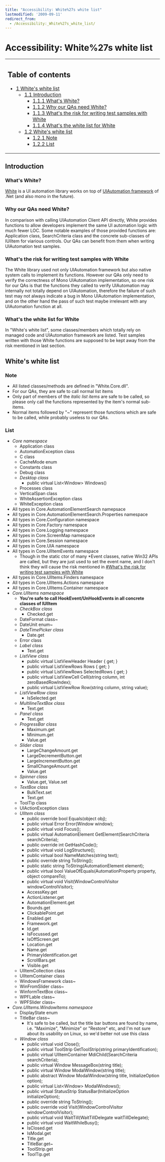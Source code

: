 ```yaml
---
title: "Accessibility: White%27s white list"
lastmodified: '2009-09-11'
redirect_from:
  - /Accessibility:_White%27s_white_list/
---
```


Accessibility: White%27s white list
===================================

<table>
<col width="100%" />
<tbody>
<tr class="odd">
<td align="left"><h2>Table of contents</h2>
<ul>
<li><a href="#whites-white-list">1 White's white list</a>
<ul>
<li><a href="#introduction">1.1 Introduction</a>
<ul>
<li><a href="#whats-white">1.1.1 What's White?</a></li>
<li><a href="#why-our-qas-need-white">1.1.2 Why our QAs need White?</a></li>
<li><a href="#whats-the-risk-for-writing-test-samples-with-white">1.1.3 What's the risk for writing test samples with White</a></li>
<li><a href="#whats-the-white-list-for-white">1.1.4 What's the white list for White</a></li>
</ul></li>
<li><a href="#whites-white-list_2">1.2 White's white list</a>
<ul>
<li><a href="#note">1.2.1 Note</a></li>
<li><a href="#list">1.2.2 List</a></li>
</ul></li>
</ul></li>
</ul></td>
</tr>
</tbody>
</table>

Introduction
------------

### What's White?

[White](http://www.codeplex.com/white/) is a UI automation library works on top of [UIAutomation framework](http://msdn.microsoft.com/en-us/library/ms747327.aspx) of .Net (and also mono in the future).

### Why our QAs need White?

In comparison with calling UIAutomation Client API directly, White provides functions to allow developers implement the same UI automation logic with much fewer LOC. Some notable examples of those provided functions are: Application class, SearchCriteria class and the concrete sub-classes of IUIItem for viarious controls. Our QAs can benefit from them when writing UIAutomation test samples.

### What's the risk for writing test samples with White

The White library used not only UIAutomation framework but also native system calls to implement its functions. However our QAs only need to verify the correctness of Mono UIAutomation implementation, so one risk for our QAs is that the functions they called to verify UIAutomation may internally not totally depend on UIAutomation, therefore the failure of such test may not always indicate a bug in Mono UIAutomation implementation, and on the other hand the pass of such test maybe irrelevant with any UIAutomation function at all.

### What's the white list for White

In "White's white list", some classes/members which totally rely on managed code and UIAutomation framework are listed. Test samples written with those White functions are supposed to be kept away from the risk mentioned in last section.

White's white list
------------------

### Note

-   All listed classes/methods are defined in "White.Core.dll".
-   For our QAs, they are safe to call normal list items
-   Only part of members of the *italic list items* are safe to be called, so please only call the functions represented by the item's normal sub-items.
-   Normal items followed by "\~" represent those functions which are safe to be called, while probably useless to our QAs.

### List

-   *Core namespace*
    -   Application class
    -   AutomationException class
    -   C class
    -   CacheMode enum
    -   Constants class
    -   Debug class
    -   *Desktop class*
        -   public virtual List\<Window\> Windows()
    -   Processes class
    -   VerticalSpan class
    -   WhiteAssertionException class
    -   WhiteException class
-   All types in Core.AutomationElementSearch namepsace
-   All types in Core.AutomationElementSearch.Properties namespace
-   All types in Core.Configuration namespace
-   All types in Core.Factory namespace
-   All types in Core.Logging namespace
-   All types in Core.ScreenMap namespace
-   All types in Core.Session namespace
-   All types in Core.UIA namespace
-   All types in Core.UIItemEvents namespace
    -   Though in the static ctor of many \*Event classes, native Win32 APIs are called, but they are just used to set the event name, and I don't think they will cause the risk mentioned in [#What's the risk for writing test samples with White](#whats-the-risk-for-writing-test-samples-with-white)
-   All types in Core.UIItems.Finders namespace
-   All types in Core.UIItems.Actions namespace
-   All types in Core.UIItems.Container namespace
-   *Core.UIItems namespace*
    -   **You're safe to call HookEvent/UnHookEvents in all concrete classes of IUIItem**
    -   *CheckBox class*
        -   Checked.get
    -   DateFormat class\~
    -   DateUnit enum\~
    -   *DateTimePicker class*
        -   Date.get
    -   Error class
    -   *Label class*
        -   Text.get
    -   *ListView class*
        -   public virtual ListViewHeader Header { get; }
        -   public virtual ListViewRows Rows { get; }
        -   public virtual ListViewRows SelectedRows { get; }
        -   public virtual ListViewCell Cell(string column, int zeroBasedRowIndex);
        -   public virtual ListViewRow Row(string column, string value);
    -   *ListViewRow class*
        -   IsSelected.get
    -   *MultilineTextBox class*
        -   Text.get
    -   *Panel class*
        -   Text.get
    -   *ProgressBar class*
        -   Maximum.get
        -   Minimum.get
        -   Value.get
    -   *Slider class*
        -   LargeChangeAmount.get
        -   LargeDecrementButton.get
        -   LargeIncrementButton.get
        -   SmallChangeAmount.get
        -   Value.get
    -   *Spinner class*
        -   Value.get, Value.set
    -   *TextBox class*
        -   BulkText.set
        -   Text.get
    -   ToolTip class
    -   UIActionException class
    -   *UIItem class*
        -   public override bool Equals(object obj);
        -   public virtual Error Error(Window window);
        -   public virtual void Focus();
        -   public virtual AutomationElement GetElement(SearchCriteria searchCriteria);
        -   public override int GetHashCode();
        -   public virtual void LogStructure();
        -   public virtual bool NameMatches(string text);
        -   public override string ToString();
        -   public static string ToString(AutomationElement element);
        -   public virtual bool ValueOfEquals(AutomationProperty property, object compareTo);
        -   public virtual void Visit(WindowControlVisitor windowControlVisitor);
        -   AccessKey.get
        -   ActionListener.get
        -   AutomationElement.get
        -   Bounds.get
        -   ClickablePoint.get
        -   Enabled.get
        -   Framework.get
        -   Id.get
        -   IsFocussed.get
        -   IsOffScreen.get
        -   Location.get
        -   Name.get
        -   PrimaryIdentification.get
        -   ScrollBars.get
        -   Visible.get
    -   UIItemCollection class
    -   UIItemContainer class
    -   WindowsFramework class\~
    -   WinFromSlider class\~
    -   WinformTextBox class\~
    -   WPFLable class\~
    -   WPFSlider class\~
-   *Core.UIItems.WindowItems namespace*
    -   DisplayState enum
    -   TitleBar class\~
        -   It's safe to be called, but the title bar buttons are found by name, i.e. "Maximize", "Minimize" or "Restore" etc, and I'm not sure about its usability on Linux, so we'd better not use this class
    -   *Window class*
        -   public virtual void Close();
        -   public virtual ToolStrip GetToolStrip(string primaryIdentification);
        -   public virtual UIItemContainer MdiChild(SearchCriteria searchCriteria);
        -   public virtual Window MessageBox(string title);
        -   public virtual Window ModalWindow(string title);
        -   public abstract Window ModalWindow(string title, InitializeOption option);
        -   public virtual List\<Window\> ModalWindows();
        -   public virtual StatusStrip StatusBar(InitializeOption initializeOption);
        -   public override string ToString();
        -   public override void Visit(WindowControlVisitor windowControlVisitor);
        -   public virtual void WaitTill(WaitTillDelegate waitTillDelegate);
        -   public virtual void WaitWhileBusy();
        -   IsClosed.get
        -   IsModal.get
        -   Title.get
        -   TitleBar.get\~
        -   ToolStrip.get
        -   ToolTip.get


